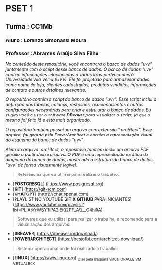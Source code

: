 # **PSET 1**
## **Turma : CC1Mb** 
### Aluno : Lorenzo Simonassi Moura
### Professor : Abrantes Araújo Silva Filho

*No conteúdo deste repositório, você encontrará o banco de dados "uvv" juntamente com o script desse banco de dados. O banco de dados "uvv" contém informações relacionadas a várias lojas pertencentes à Universidade Vila Velha (UVV). Ele foi projetado para armazenar dados como nome da loja, clientes cadastrados, produtos vendidos, informações de contato e outros detalhes relevantes.*

*O repositório contém o script do banco de dados "uvv". Esse script inclui a definição das tabelas, colunas, restrições, relacionamentos e outras configurações necessárias para criar e estruturar o banco de dados. Eu sugiro você a usar o software **DBeaver** para visualizar o script, já que o mesmo foi feito lá e está mais organizado.*

*O repositório também possui um arquivo com extensão ".architect". Esse arquivo, foi gerado pelo PowerArchitect e contém a representação visual do esquema do banco de dados "uvv".*

*Além do arquivo .architect, o repositório também inclui um arquivo PDF gerado a partir desse arquivo. O PDF é uma representação estática do diagrama do banco de dados, mostrando a estrutura do banco de dados "uvv" de forma visualmente legível.*

>Referências que eu utilizei para realizar o trabalho:
 - [**POSTGRESQL**] (https://www.postgresql.org) 
 - [**GIT**] (https://git-scm.com)
 - [**CHATGPT**] (https://chat.openai.com)
 - [PLAYLIST NO YOUTUBE **GIT X GITHUB** PARA INICIANTES] (https://www.youtube.com/playlist?list=PLlAbYrWSYTiPA2iEiQ2PF_A9j__C4hi0A)

>Softwares que eu utilizei para realizar o trabalho, e recomendo para a visualização dos arquivos:
- [**DBEAVER**] (https://dbeaver.io/download/)
- [**POWERARCHITECT**] (https://bestofbi.com/architect-download/)

>Sistema operacional onde foi realizado o trabalho:
- [**LINUX**] (https://www.linux.org)  <sub>Usei pela máquina virtual ORACLE VM VIRTUALBOX</sub>
